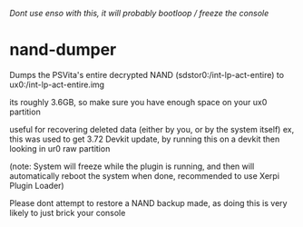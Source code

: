 *Dont use enso with this, it will probably bootloop / freeze the console*

# nand-dumper

Dumps the PSVita's entire decrypted NAND (sdstor0:/int-lp-act-entire)
to ux0:/int-lp-act-entire.img 

its roughly 3.6GB, so make sure you have enough space on your ux0 partition

useful for recovering deleted data (either by you, or by the system itself)
ex, this was used to get 3.72 Devkit update, by running this on a devkit then looking in ur0 raw partition

(note: System will freeze while the plugin is running, and then will automatically reboot the system when done,
recommended to use Xerpi Plugin Loader) 

Please dont attempt to restore a NAND backup made, as doing this is very likely to just brick your console 
